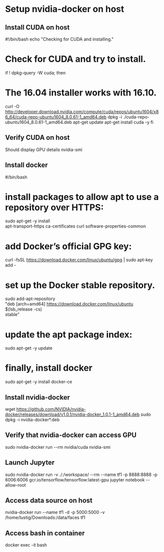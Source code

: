 # Setup nvidia-docker on host

## Install CUDA on host

#!/bin/bash
echo "Checking for CUDA and installing."
# Check for CUDA and try to install.
if ! dpkg-query -W cuda; then
  # The 16.04 installer works with 16.10.
  curl -O http://developer.download.nvidia.com/compute/cuda/repos/ubuntu1604/x86_64/cuda-repo-ubuntu1604_8.0.61-1_amd64.deb
  dpkg -i ./cuda-repo-ubuntu1604_8.0.61-1_amd64.deb
  apt-get update
  apt-get install cuda -y
fi

## Verify CUDA on host

Should display GPU details
nvidia-smi

## Install docker

#/bin/bash
# install packages to allow apt to use a repository over HTTPS:
sudo apt-get -y install \
apt-transport-https ca-certificates curl software-properties-common
# add Docker’s official GPG key:
curl -fsSL https://download.docker.com/linux/ubuntu/gpg | sudo apt-key add - 
# set up the Docker stable repository.
sudo add-apt-repository \
   "deb [arch=amd64] https://download.docker.com/linux/ubuntu \
   $(lsb_release -cs) \
   stable"
# update the apt package index:
sudo apt-get -y update
# finally, install docker
sudo apt-get -y install docker-ce

## Install nvidia-docker

wget https://github.com/NVIDIA/nvidia-docker/releases/download/v1.0.1/nvidia-docker_1.0.1-1_amd64.deb
sudo dpkg -i nvidia-docker*.deb

## Verify that nvidia-docker can access GPU

sudo nvidia-docker run --rm nvidia/cuda nvidia-smi

## Launch Jupyter

sudo nvidia-docker run -v ./:/workspace/ --rm --name tf1 -p 8888:8888 -p 6006:6006 gcr.io/tensorflow/tensorflow:latest-gpu jupyter notebook --allow-root

## Access data source on host

nvidia-docker run --name tf1 -d -p 5000:5000 -v /home/lustig/Downloads:/data/faces tf1

## Access bash in container

docker exec -it <containerIdOrName> bash